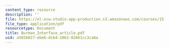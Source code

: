 ```yaml
---
content_type: resource
description: ''
file: https://ol-ocw-studio-app-production.s3.amazonaws.com/courses/15-763j-manufacturing-system-and-supply-chain-design-spring-2005/a565b027ebe6dcb420b382661cc3ca6a_Burman_Interface_article.pdf
file_type: application/pdf
resourcetype: Document
title: Burman_Interface_article.pdf
uid: a565b027-ebe6-dcb4-20b3-82661cc3ca6a
---
```

